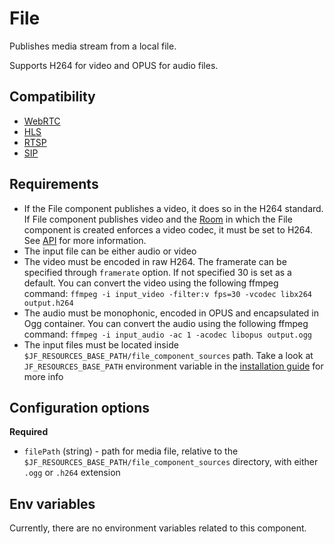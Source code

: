 # File

Publishes media stream from a local file.

Supports H264 for video and OPUS for audio files.

## Compatibility

* [WebRTC](../peers/webrtc.md)
* [HLS](./hls.md)
* [RTSP](./rtsp.md)
* [SIP](./sip.md)

## Requirements
* If the File component publishes a video, it does so in the H264 standard.
  If File component publishes video and the [Room](../../introduction/basic_concepts\#room)
  in which the File component is created enforces a video codec,
  it must be set to H264.
  See [API](../../for_developers/api_reference/rest_api#tag/room/operation/create_room)
  for more information.
* The input file can be either audio or video
* The video must be encoded in raw H264. The framerate can be specified through `framerate` option. 
  If not specified 30 is set as a default.
  You can convert the video using the following ffmpeg command: 
  `ffmpeg -i input_video -filter:v fps=30 -vcodec libx264 output.h264`
* The audio must be monophonic, encoded in OPUS and encapsulated in Ogg container.
  You can convert the audio using the following ffmpeg command:
  `ffmpeg -i input_audio -ac 1 -acodec libopus output.ogg`
* The input files must be located inside `$JF_RESOURCES_BASE_PATH/file_component_sources` path.
  Take a look at `JF_RESOURCES_BASE_PATH` environment variable in the
  [installation guide](../installation.md#environment-variables) for more info

## Configuration options

**Required**

* `filePath` (string) - path for media file, relative to the `$JF_RESOURCES_BASE_PATH/file_component_sources` directory, with either `.ogg` or `.h264` extension

## Env variables

Currently, there are no environment variables related to this component.
